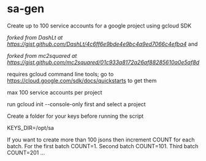 # sa-gen

Create up to 100 service accounts for a google project using gcloud SDK

_forked from DashLt at https://gist.github.com/DashLt/4c6ff6e9bde4e9bc4a9ed7066c4efba4_ and

_forked from mc2squared at https://gist.github.com/mc2squared/01c933a8172a26af88285610a0e5af8d_


requires gcloud command line tools; go to https://cloud.google.com/sdk/docs/quickstarts to get them

max 100 service accounts per project

run gcloud init --console-only first and select a project

Create a folder for your keys before running the script

KEYS_DIR=/opt/sa

If you want to create more than 100 jsons then increment COUNT for each batch.
For the first batch COUNT=1. Second batch COUNT=101. Third batch COUNT=201 ...

